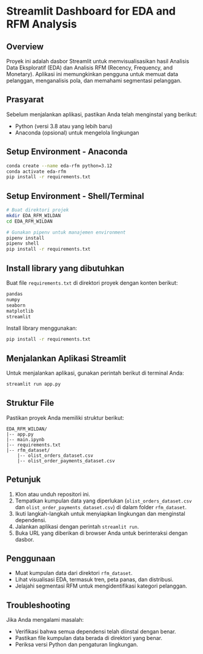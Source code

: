 # Streamlit Dashboard for EDA and RFM Analysis

## Overview
Proyek ini adalah dasbor Streamlit untuk memvisualisasikan hasil Analisis Data Eksploratif (EDA) dan Analisis RFM (Recency, Frequency, and Monetary). Aplikasi ini memungkinkan pengguna untuk memuat data pelanggan, menganalisis pola, dan memahami segmentasi pelanggan.

## Prasyarat
Sebelum menjalankan aplikasi, pastikan Anda telah menginstal yang berikut:
- Python (versi 3.8 atau yang lebih baru)
- Anaconda (opsional) untuk mengelola lingkungan

## Setup Environment - Anaconda
```bash
conda create --name eda-rfm python=3.12
conda activate eda-rfm
pip install -r requirements.txt
```

## Setup Environment - Shell/Terminal
```bash
# Buat direktori projek
mkdir EDA_RFM_WILDAN
cd EDA_RFM_WILDAN

# Gunakan pipenv untuk manajemen environment
pipenv install
pipenv shell
pip install -r requirements.txt
```

## Install library yang dibutuhkan
Buat file `requirements.txt` di direktori proyek dengan konten berikut:
```txt
pandas
numpy
seaborn
matplotlib
streamlit
```
Install library menggunakan:
```bash
pip install -r requirements.txt
```

## Menjalankan Aplikasi Streamlit
Untuk menjalankan aplikasi, gunakan perintah berikut di terminal Anda:
```bash
streamlit run app.py
```

## Struktur File
Pastikan proyek Anda memiliki struktur berikut:
```
EDA_RFM_WILDAN/
|-- app.py
|-- main.ipynb
|-- requirements.txt
|-- rfm_dataset/
    |-- olist_orders_dataset.csv
    |-- olist_order_payments_dataset.csv
```

## Petunjuk
1. Klon atau unduh repositori ini.
2. Tempatkan kumpulan data yang diperlukan (`olist_orders_dataset.csv` dan `olist_order_payments_dataset.csv`) di dalam folder `rfm_dataset`.
3. Ikuti langkah-langkah untuk menyiapkan lingkungan dan menginstal dependensi.
4. Jalankan aplikasi dengan perintah `streamlit run`.
5. Buka URL yang diberikan di browser Anda untuk berinteraksi dengan dasbor.

## Penggunaan
- Muat kumpulan data dari direktori `rfm_dataset`.
- Lihat visualisasi EDA, termasuk tren, peta panas, dan distribusi.
- Jelajahi segmentasi RFM untuk mengidentifikasi kategori pelanggan.

## Troubleshooting
Jika Anda mengalami masalah:
- Verifikasi bahwa semua dependensi telah diinstal dengan benar.
- Pastikan file kumpulan data berada di direktori yang benar.
- Periksa versi Python dan pengaturan lingkungan.


